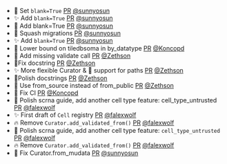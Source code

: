 - 🎨 Set `blank=True` [PR](https://github.com/laminlabs/ourprojects/pull/2) [@sunnyosun](https://github.com/sunnyosun)
- ✨ Add `blank=True` [PR](https://github.com/laminlabs/clinicore/pull/14) [@sunnyosun](https://github.com/sunnyosun)
- 🎨 Add blank=True [PR](https://github.com/laminlabs/cellregistry/pull/2) [@sunnyosun](https://github.com/sunnyosun)
- 🎨 Squash migrations [PR](https://github.com/laminlabs/wetlab/pull/75) [@sunnyosun](https://github.com/sunnyosun)
- ✨ Add `blank=True` [PR](https://github.com/laminlabs/wetlab/pull/74) [@sunnyosun](https://github.com/sunnyosun)
- 💚 Lower bound on tiledbsoma in by_datatype [PR](https://github.com/laminlabs/lamin-usecases/pull/169) [@Koncopd](https://github.com/Koncopd)
- 🎨 Add missing validate call [PR](https://github.com/laminlabs/lamin-usecases/pull/168) [@Zethson](https://github.com/Zethson)
- 🐛Fix docstring [PR](https://github.com/laminlabs/ourprojects/pull/1) [@Zethson](https://github.com/Zethson)
- ✨ More flexible Curator & 🐛 support for paths [PR](https://github.com/laminlabs/cellxgene-lamin/pull/104) [@Zethson](https://github.com/Zethson)
- 📝Polish docstrings [PR](https://github.com/laminlabs/findrefs/pull/1) [@Zethson](https://github.com/Zethson)
- 🎨 Use from_source instead of from_public [PR](https://github.com/laminlabs/lamin-usecases/pull/167) [@Zethson](https://github.com/Zethson)
- 💚 Fix CI [PR](https://github.com/laminlabs/lamin-mlops/pull/20) [@Koncopd](https://github.com/Koncopd)
- 📝 Polish scrna guide, add another cell type feature: cell_type_untrusted [PR](https://github.com/laminlabs/lamin-usecases/pull/166) [@falexwolf](https://github.com/falexwolf)
- ✨ First draft of `Cell` registry [PR](https://github.com/laminlabs/cellregistry/pull/1) [@falexwolf](https://github.com/falexwolf)
- 🔥 Remove `Curator.add_validated_from()` [PR](https://github.com/laminlabs/cellxgene-lamin/pull/105) [@falexwolf](https://github.com/falexwolf)
- 📝 Polish scrna guide, add another cell type feature: `cell_type_untrusted` [PR](https://github.com/laminlabs/lamin-usecases/pull/162) [@falexwolf](https://github.com/falexwolf)
- 🔥 Remove `Curator.add_validated_from()` [PR](https://github.com/laminlabs/lamin-usecases/pull/164) [@falexwolf](https://github.com/falexwolf)
- 🎨 Fix Curator.from_mudata [PR](https://github.com/laminlabs/lamin-usecases/pull/165) [@sunnyosun](https://github.com/sunnyosun)

